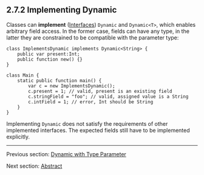 ## 2.7.2 Implementing Dynamic

Classes can **implement** ([Interfaces](https://github.com/Simn/HaxeManual/tree/master/md/manual/2.3.3-Interfaces.md)) `Dynamic` and `Dynamic<T>`, which enables arbitrary field access. In the former case, fields can have any type, in the latter they are constrained to be compatible with the parameter type:

```
class ImplementsDynamic implements Dynamic<String> {
	public var present:Int;
	public function new() {}
}

class Main {
	static public function main() {
		var c = new ImplementsDynamic();
		c.present = 1; // valid, present is an existing field
		c.stringField = "foo"; // valid, assigned value is a String
		c.intField = 1; // error, Int should be String
	}
}
```
Implementing `Dynamic` does not satisfy the requirements of other implemented interfaces. The expected fields still have to be implemented explicitly.

---

Previous section: [Dynamic with Type Parameter](https://github.com/Simn/HaxeManual/tree/master/md/manual/2.7.1-Dynamic_with_Type_Parameter.md)

Next section: [Abstract](https://github.com/Simn/HaxeManual/tree/master/md/manual/2.8-Abstract.md)